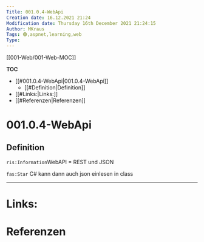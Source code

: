 ```yaml
---
Title: 001.0.4-WebApi
Creation date: 16.12.2021 21:24
Modification date: Thursday 16th December 2021 21:24:15
Author: MKraus
Tags: 🟢,aspnet,learning,web
Type:
---
```

[[001-Web/001-Web-MOC]]

**TOC**
- [[#001.0.4-WebApi|001.0.4-WebApi]]
	- [[#Definition|Definition]]
- [[#Links:|Links:]]
- [[#Referenzen|Referenzen]]


# 001.0.4-WebApi

## Definition
`ris:Information`WebAPI = REST und JSON

`fas:Star` C# kann dann auch json einlesen in class

---

# Links:
 
# Referenzen
